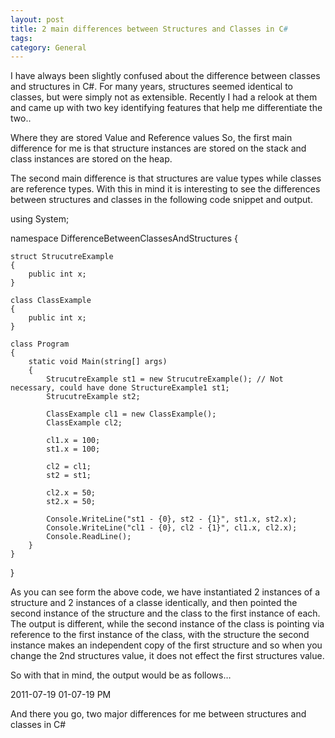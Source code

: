 ```yaml
---
layout: post
title: 2 main differences between Structures and Classes in C#
tags: 
category: General
---
```

I have always been slightly confused about the difference between classes and structures in C#. For many years, structures seemed identical to classes, but were simply not as extensible. Recently I had a relook at them and came up with two key identifying features that help me differentiate the two..

Where they are stored
Value and Reference values
So, the first main difference for me is that structure instances are stored on the stack and class instances are stored on the heap.

The second main difference is that structures are value types while classes are reference types. With this in mind it is interesting to see the differences between structures and classes in the following code snippet and output.

using System;

namespace DifferenceBetweenClassesAndStructures
{

    struct StrucutreExample
    {
        public int x;        
    }

    class ClassExample
    {
        public int x;        
    }

    class Program
    {
        static void Main(string[] args)
        {
            StrucutreExample st1 = new StrucutreExample(); // Not necessary, could have done StructureExample1 st1;
            StrucutreExample st2;

            ClassExample cl1 = new ClassExample();
            ClassExample cl2;                        

            cl1.x = 100;
            st1.x = 100;

            cl2 = cl1;
            st2 = st1;

            cl2.x = 50;
            st2.x = 50;

            Console.WriteLine("st1 - {0}, st2 - {1}", st1.x, st2.x);            
            Console.WriteLine("cl1 - {0}, cl2 - {1}", cl1.x, cl2.x);            
            Console.ReadLine();
        }
    }
}
 

As you can see form the above code, we have instantiated 2 instances of a structure and 2 instances of a classe identically, and then pointed the second instance of the structure and the class to the first instance of each. The output is different, while the second instance of the class is pointing via reference to the first instance of the class, with the structure the second instance makes an independent copy of the first structure and so when you change the 2nd structures value, it does not effect the first structures value.

So with that in mind, the output would be as follows…

2011-07-19 01-07-19 PM

 

And there you go, two major differences for me between structures and classes in C#